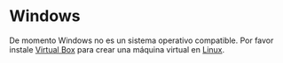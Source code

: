 # Windows

De momento Windows no es un sistema operativo compatible. Por favor instale [Virtual Box](https://www.virtualbox.org/) para crear una máquina virtual en [Linux](prerequisites.md).

